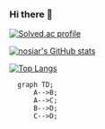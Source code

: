 ### Hi there 👋

[![Solved.ac profile](http://mazassumnida.wtf/api/v2/generate_badge?boj=nosiar)](https://solved.ac/nosiar)

[![nosiar's GitHub stats](https://github-readme-stats.vercel.app/api?username=nosiar&theme=dracula)](https://github.com/anuraghazra/github-readme-stats)

[![Top Langs](https://github-readme-stats.vercel.app/api/top-langs/?username=nosiar&layout=compact&theme=dracula)](https://github.com/anuraghazra/github-readme-stats)





<!--
**nosiar/nosiar** is a ✨ _special_ ✨ repository because its `README.md` (this file) appears on your GitHub profile.

Here are some ideas to get you started:

- 🔭 I’m currently working on ...
- 🌱 I’m currently learning ...
- 👯 I’m looking to collaborate on ...
- 🤔 I’m looking for help with ...
- 💬 Ask me about ...
- 📫 How to reach me: ...
- 😄 Pronouns: ...
- ⚡ Fun fact: ...
-->



```mermaid
  graph TD;
      A-->B;
      A-->C;
      B-->D;
      C-->D;
```

